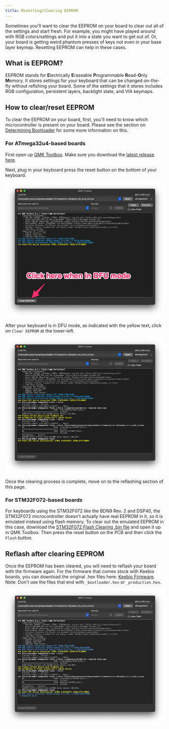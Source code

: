 ```yaml
---
title: Resetting/Clearing EEPROM
---
```


Sometimes you'll want to clear the EEPROM on your board to clear out all of the settings and start fresh. For example, you might have played around with RGB colors/settings and put it into a state you want to get out of. Or, your board is getting weird phantom presses of keys not even in your base layer keymap. Resetting EEPROM can help in these cases.

## What is EEPROM?

EEPROM stands for **E**lectrically **E**raseable **P**rogrammable **R**ead-**O**nly **M**emory. It stores settings for your keyboard that can be changed on-the-fly without reflshing your board. Some of the settings that it stores includes RGB configuration, persistent layers, backlight state, and VIA keymaps.

## How to clear/reset EEPROM

To clear the EEPROM on your board, first, you'll need to know which microcontroller is present on your board. Please see the section on [Determining Bootloader](flashing-firmware#determining-bootloader) for some more information on this.

### For ATmega32u4-based boards

First open up [QMK Toolbox](https://github.com/qmk/qmk_toolbox). Make sure you download the [latest release here](https://github.com/qmk/qmk_toolbox/releases).

Next, plug in your keyboard press the reset button on the bottom of your keyboard.

![](./assets/images/flashing/dfu-32u4-eeprom-clear.png)

After your keyboard is in DFU mode, as indicated with the yellow text, click on `Clear EEPROM` at the lower-left.

![](./assets/images/flashing/dfu-32u4-eeprom-cleared.png)

Once the clearing process is complete, move on to the reflashing section of this page.

### For STM32F072-based boards

For keyboards using the STM32F072 like the BDN9 Rev. 2 and DSP40, the STM32F072 microcontroller doesn't actually have real EEPROM in it, so it is emulated instead using flash memory. To clear out the emulated EEPROM in this case, download the [STM32F072 Flash Clearing .bin file](https://raw.githubusercontent.com/keebio/keebio-firmware/master/stm32f072_clear_flash.bin) and open it up in QMK Toolbox. Then press the reset button on the PCB and then click the `Flash` button.

## Reflash after clearing EEPROM

Once the EEPROM has been cleared, you will need to reflash your board with the firmware again. For the firmware that comes stock with Keebio boards, you can download the original .hex files here: [Keebio Firmware](https://github.com/keebio/keebio-firmware). Note: Don't use the files that end with `_bootloader.hex` or `_production.hex`.

![](./assets/images/flashing/dfu-32u4-eeprom-reflash.png)
